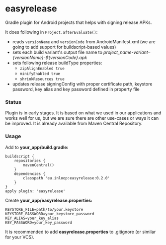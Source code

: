 easyrelease
===========

Gradle plugin for Android projects that helps with signing release APKs.

It does following in `Project.afterEvaluate()`:

* reads `versionName` and `versionCode` from AndroidManifest.xml (we are going to add support for buildscript-based values)
* sets each build variant's output file name to *project_name-${variant}-${versionName}-${versionCode}.apk*
* sets following release buildType properties:
  * `zipAlignEnabled true`
  * `minifyEnabled true`
  * `shrinkResources true`
* updates release signingConfig with proper certificate path, keystore password, key alias and key password defined in property file

### Status

Plugin is in early stages. It is based on what we used in our applications and works well for us, but we are sure there are other use-cases or ways it can be improved. It is already available from Maven Central Repository.

### Usage

Add to __your_app/build.gradle:__
```
buildscript {
    repositories {
        mavenCentral()
    }
    dependencies {
        classpath 'eu.inloop:easyrelease:0.2.0'
    }
}
apply plugin: 'easyrelease'
```

Create __your_app/easyrelease.properties:__
```
KEYSTORE_FILE=path/to/your.keystore
KEYSTORE_PASSWORD=your_keystore_password
KEY_ALIAS=your_key_alias
KEY_PASSWORD=your_key_password
```

It is recommended to add __easyrelease.properties__ to .gitignore (or similar for your VCS).
